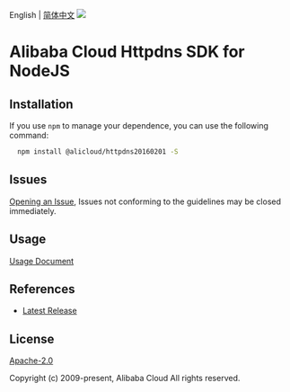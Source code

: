 English | [简体中文](README-CN.md)
![](https://aliyunsdk-pages.alicdn.com/icons/AlibabaCloud.svg)

# Alibaba Cloud Httpdns SDK for NodeJS

## Installation
If you use `npm` to manage your dependence, you can use the following command:

```sh
  npm install @alicloud/httpdns20160201 -S
```

## Issues
[Opening an Issue](https://github.com/aliyun/alibabacloud-typescript-sdk/issues/new), Issues not conforming to the guidelines may be closed immediately.

## Usage
[Usage Document](https://github.com/aliyun/alibabacloud-typescript-sdk/blob/master/docs/Usage-EN.md#quick-examples)

## References
* [Latest Release](https://github.com/aliyun/alibabacloud-typescript-sdk/)

## License
[Apache-2.0](http://www.apache.org/licenses/LICENSE-2.0)

Copyright (c) 2009-present, Alibaba Cloud All rights reserved.
